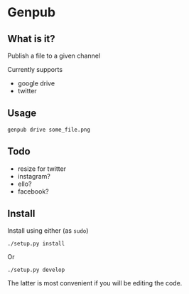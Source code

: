 # Genpub

## What is it?

Publish a file to a given channel

Currently supports

  - google drive
  - twitter

## Usage

    genpub drive some_file.png

## Todo

  - resize for twitter
  - instagram?
  - ello?
  - facebook?

## Install

Install using either (as `sudo`)

  `./setup.py install`

Or

  `./setup.py develop`

The latter is most convenient if you will be editing the code.

